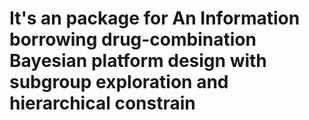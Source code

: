 # It's an package for An Information borrowing drug-combination Bayesian platform design with subgroup exploration and hierarchical constrain
